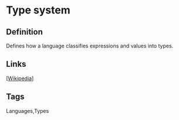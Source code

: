 # Type system

## Definition
Defines how a language classifies expressions and values into types.

## Links


[[Wikipedia](http://en.wikipedia.org/wiki/Type_system)]

## Tags
Languages,Types


